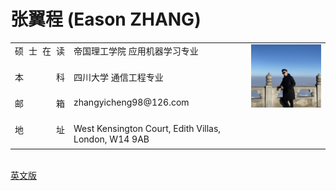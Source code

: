 <html>
<head>
    <meta charset="UTF-8">
    <style>
        span{
            width: 80px;
            text-align: justify;
            float: left;
        }
        span:after{
            content:'.';
            width: 100%;
            display: inline-block;
            overflow: hidden;
            height: 0;
        }
        <!-- For menu -->
        
.menu_list {
width: 268px;
margin: 0;
}
 
.menu_head {
height: 47px;
line-height: 47px;
padding-left: 38px;
font-size: 14px;
color: #525252;
cursor: pointer;
border: 1px solid #f1f1f1;
position: relative;
margin: 0px;
font-weight: bold;
background: #51a9f18c;
}
 
.menu_list .current {
background: #51a9f18c;
}
 
.menu_nva {
line-height: 38px;
border-left: 1px solid #51a9f18c;
backguound: #fff;
border-right: 1px solid #51a9f18c;
}
 
.menu_nva a {
display: block;
height: 38px;
line-height: 38px;
padding-left: 38px;
color: #777777;
background: #fff;
text-decoration: none;
border-bottom: 1px solid #51a9f18c;
}
 
.menu_nva a:hover {
text-decoration: none;
}
    </style>
</head>

<h1> 张翼程 (Eason ZHANG) </h1>

<body>    
<!-- Menu ->

<div id="firstpaneDiv" class="menu_list">
<h3 class="menu_head current">系统管理</h3>
<div style="display:block" class="menu_nva">
<a href="#">菜单管理</a>
<a href="#">账户管理</a>
<a href="#">日志管理</a>
<a href="#">角色管理</a>
<a href="#">编码管理</a>
<a href="#">操作日志</a>
<a href="#">流程管理</a>
</div>
<h3 class="menu_head">xxx菜单1</h3>
<div style="display:none" class="menu_nva">
<a href="#">用例1xx</a>
<a href="#">用例2xx</a>
<a href="#">用例3xx</a>
<a href="#">用例4xx</a>
<a href="#">用例5xx</a>
<a href="#">用例6xx</a>
<a href="#">用例7xx</a>
<a href="#">用例8xx</a>
</div>
<h3 class="menu_head">xxx菜单2</h3>
<div style="display:none" class="menu_nva">
<a href="#">用例1xx</a>
<a href="#">用例2xx</a>
<a href="#">用例3xx</a>
<a href="#">用例4xx</a>
<a href="#">用例5xx</a>
<a href="#">用例6xx</a>
<a href="#">用例7xx</a>
<a href="#">用例8xx</a>
</div><h3 class="menu_head">xxx菜单3</h3>
<div style="display:none" class="menu_nva">
<a href="#">用例1xx</a>
<a href="#">用例2xx</a>
<a href="#">用例3xx</a>
<a href="#">用例4xx</a>
<a href="#">用例5xx</a>
<a href="#">用例6xx</a>
<a href="#">用例7xx</a>
<a href="#">用例8xx</a>
</div><h3 class="menu_head">xxx菜单4</h3>
<div style="display:none" class="menu_nva">
<a href="#">用例1xx</a>
<a href="#">用例2xx</a>
<a href="#">用例3xx</a>
<a href="#">用例4xx</a>
<a href="#">用例5xx</a>
<a href="#">用例6xx</a>
<a href="#">用例7xx</a>
<a href="#">用例8xx</a>
</div>
<h3 class="menu_head">xxx菜单5</h3>
<div style="display:none" class="menu_nva">
<a href="#">用例1xx</a>
<a href="#">用例2xx</a>
<a href="#">用例3xx</a>
<a href="#">用例4xx</a>
<a href="#">用例5xx</a>
<a href="#">用例6xx</a>
<a href="#">用例7xx</a>
<a href="#">用例8xx</a>
</div>

<!-- Brief Intro -->
<table border="0" align = "center">
  <tr height="40px" valign="top">
    <td><span>硕士在读</span></td>
    <td>帝国理工学院 应用机器学习专业</td>
    <td rowspan="4" width = "25%"><img src="profile.jpg" width="100%"> </td>
  </tr>
  <tr height="40px" valign="top">
    <td><span>本科</span></td>
    <td>四川大学 通信工程专业</td>
  </tr>
  <tr height="40px" valign="top">
    <td><span>邮箱</span></td>
    <td> zhangyicheng98@126.com</td>

  </tr>
  <tr height="40px" valign="top">
    <td><span>地址</span></td>
    <td>West Kensington Court, Edith Villas, London, W14 9AB</td>
  </tr>
</table>
<br>
<a href="index-en.html">英文版</a><br>

<!-- menu -->
<script src="http://apps.bdimg.com/libs/jquery/2.1.1/jquery.min.js"></script>
<script>
$(document).ready(function(){
$("#firstpaneDiv .menu_nva:eq(0)").show();
$("#firstpaneDiv h3.menu_head").click(function(){
$(this).addClass("current").next("div.menu_nva").slideToggle(200).siblings("div.menu_nva").slideUp("slow");
$(this).siblings().removeClass("current");
});
$("#secondpane .menu_nva:eq(0)").show();
$("#secondpane h3.menu_head").mouseover(function(){
$(this).addClass("current").next("div.menu_nva").slideDown(400).siblings("div.menu_nva").slideUp("slow");
$(this).siblings().removeClass("current");
});
});
</script>
</body>
</html>
